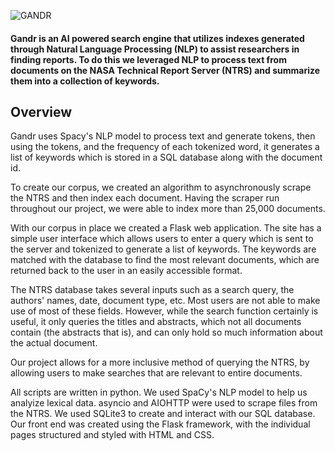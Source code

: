 ![GANDR](https://sa-2019.s3.amazonaws.com/media/images/tAsjyXh.2e16d0ba.fill-591x300.png)

#### Gandr is an AI powered search engine that utilizes indexes generated through Natural Language Processing (NLP) to assist researchers in finding reports. To do this we leveraged NLP to process text from documents on the NASA Technical Report Server (NTRS) and summarize them into a collection of keywords.


## Overview
Gandr uses Spacy's NLP model to process text and generate tokens, then using the tokens, and the frequency of each tokenized word, it generates a list of keywords which is stored in a SQL database along with the document id.

To create our corpus, we created an algorithm to asynchronously scrape the NTRS and then index each document. Having the scraper run throughout our project, we were able to index more than 25,000 documents.

With our corpus in place we created a Flask web application. The site has a simple user interface which allows users to enter a query which is sent to the server and tokenized to generate a list of keywords. The keywords are matched with the database to find the most relevant documents, which are returned back to the user in an easily accessible format.

The NTRS database takes several inputs such as a search query, the authors' names, date, document type, etc. Most users are not able to make use of most of these fields. However, while the search function certainly is useful, it only queries the titles and abstracts, which not all documents contain (the abstracts that is), and can only hold so much information about the actual document.

Our project allows for a more inclusive method of querying the NTRS, by allowing users to make searches that are relevant to entire documents.

All scripts are written in python. We used SpaCy's NLP model to help us analyize lexical data. asyncio and AIOHTTP were used to scrape files from the NTRS. We used SQLite3 to create and interact with our SQL database. Our front end was created using the Flask framework, with the individual pages structured and styled with HTML and CSS.
